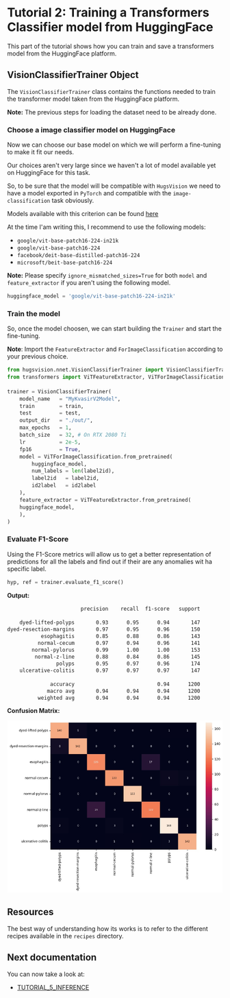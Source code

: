 # Tutorial 2: Training a Transformers Classifier model from HuggingFace

This part of the tutorial shows how you can train and save a transformers model from the HuggingFace platform.

## VisionClassifierTrainer Object

The `VisionClassifierTrainer` class contains the functions needed to train the transformer model taken from the HuggingFace platform.

**Note:** The previous steps for loading the dataset need to be already done.

### Choose a image classifier model on HuggingFace

Now we can choose our base model on which we will perform a fine-tuning to make it fit our needs.

Our choices aren't very large since we haven't a lot of model available yet on HuggingFace for this task.

So, to be sure that the model will be compatible with `HugsVision` we need to have a model exported in `PyTorch` and compatible with the `image-classification` task obviously.

Models available with this criterion can be found [here](https://huggingface.co/models?filter=pytorch&pipeline_tag=image-classification&sort=downloads)

At the time I'am writing this, I recommend to use the following models:

* `google/vit-base-patch16-224-in21k`
* `google/vit-base-patch16-224`
* `facebook/deit-base-distilled-patch16-224`
* `microsoft/beit-base-patch16-224`

**Note:** Please specify `ignore_mismatched_sizes=True` for both `model` and `feature_extractor` if you aren't using the following model.

```python
huggingface_model = 'google/vit-base-patch16-224-in21k'
```

### Train the model

So, once the model choosen, we can start building the `Trainer` and start the fine-tuning.

**Note**: Import the `FeatureExtractor` and `ForImageClassification` according to your previous choice.

```python
from hugsvision.nnet.VisionClassifierTrainer import VisionClassifierTrainer
from transformers import ViTFeatureExtractor, ViTForImageClassification

trainer = VisionClassifierTrainer(
    model_name   = "MyKvasirV2Model",
    train        = train,
    test         = test,
    output_dir   = "./out/",
    max_epochs   = 1,
    batch_size   = 32, # On RTX 2080 Ti
    lr           = 2e-5,
    fp16         = True,
    model = ViTForImageClassification.from_pretrained(
        huggingface_model,
        num_labels = len(label2id),
        label2id   = label2id,
        id2label   = id2label
    ),
    feature_extractor = ViTFeatureExtractor.from_pretrained(
    huggingface_model,
    ),
)
```

### Evaluate F1-Score

Using the F1-Score metrics will allow us to get a better representation of predictions for all the labels and find out if their are any anomalies wit ha specific label.

```python
hyp, ref = trainer.evaluate_f1_score()
```

__Output:__

```plain
                        precision    recall  f1-score   support

    dyed-lifted-polyps       0.93      0.95      0.94       147
dyed-resection-margins       0.97      0.95      0.96       150
           esophagitis       0.85      0.88      0.86       143
          normal-cecum       0.97      0.94      0.96       141
        normal-pylorus       0.99      1.00      1.00       153
         normal-z-line       0.88      0.84      0.86       145
                polyps       0.95      0.97      0.96       174
    ulcerative-colitis       0.97      0.97      0.97       147

              accuracy                           0.94      1200
             macro avg       0.94      0.94      0.94      1200
          weighted avg       0.94      0.94      0.94      1200
```

__Confusion Matrix:__

![confusion_matrix_kvasir_v2.png](imgs/confusion_matrix_kvasir_v2.png)

## Resources

The best way of understanding how its works is to refer to the different recipes available in the `recipes` directory.

## Next documentation

You can now take a look at:
* [TUTORIAL_5_INFERENCE](TUTORIAL_5_INFERENCE.md)
